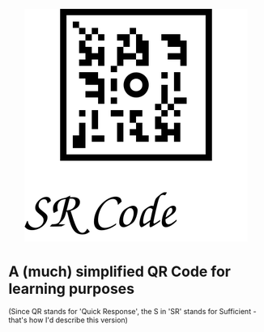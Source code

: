 <p align="center">
  <img src="logo.svg">
</p>

# A (much) simplified QR Code for learning purposes
(Since QR stands for 'Quick Response', the S in 'SR' stands for Sufficient - that's how I'd describe this version)
